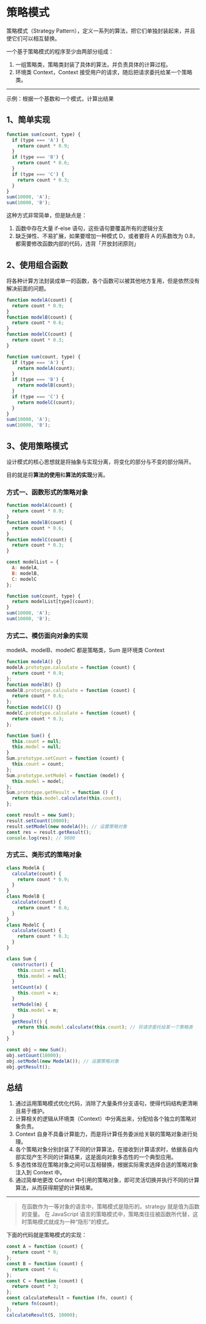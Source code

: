 # 策略模式

策略模式（Strategy Pattern），定义一系列的算法，把它们单独封装起来，并且使它们可以相互替换。

一个基于策略模式的程序至少由两部分组成：

1. 一组策略类，策略类封装了具体的算法，并负责具体的计算过程。
2. 环境类 Context，Context 接受用户的请求，随后把请求委托给某一个策略类。

---

示例：根据一个基数和一个模式，计算出结果

## 1、简单实现

```js
function sum(count, type) {
  if (type === 'A') {
    return count * 0.9;
  }
  if (type === 'B') {
    return count * 0.6;
  }
  if (type === 'C') {
    return count * 0.3;
  }
}
sum(10000, 'A');
sum(10000, 'B');
```

这种方式非常简单，但是缺点是：

1. 函数中存在大量 if-else 语句，这些语句要覆盖所有的逻辑分支
2. 缺乏弹性、不易扩展，如果要增加一种模式 D，或者要将 A 的系数改为 0.8，都需要修改函数内部的代码，违背「开放封闭原则」

## 2、使用组合函数

将各种计算方法封装成单一的函数，各个函数可以被其他地方复用，但是依然没有解决前面的问题。

```js
function modelA(count) {
  return count * 0.9;
}
function modelB(count) {
  return count * 0.6;
}
function modelC(count) {
  return count * 0.3;
}

function sum(count, type) {
  if (type === 'A') {
    return modelA(count);
  }
  if (type === 'B') {
    return modelB(count);
  }
  if (type === 'C') {
    return modelC(count);
  }
}
sum(10000, 'A');
sum(10000, 'B');
```

## 3、使用策略模式

设计模式的核心思想就是将抽象与实现分离，将变化的部分与不变的部分隔开。

目的就是将**算法的使用**和**算法的实现**分离。

### 方式一、函数形式的策略对象

```js
function modelA(count) {
  return count * 0.9;
}
function modelB(count) {
  return count * 0.6;
}
function modelC(count) {
  return count * 0.3;
}

const modelList = {
  A: modelA,
  B: modelB,
  C: modelC
};

function sum(count, type) {
  return modelList[type](count);
}
sum(10000, 'A');
sum(10000, 'B');
```

### 方式二、模仿面向对象的实现

modelA、modelB、modelC 都是策略类，Sum 是环境类 Context

```js
function modelA() {}
modelA.prototype.calculate = function (count) {
  return count * 0.9;
};
function modelB() {}
modelB.prototype.calculate = function (count) {
  return count * 0.6;
};
function modelC() {}
modelC.prototype.calculate = function (count) {
  return count * 0.3;
};

function Sum() {
  this.count = null;
  this.model = null;
}
Sum.prototype.setCount = function (count) {
  this.count = count;
};
Sum.prototype.setModel = function (model) {
  this.model = model;
};
Sum.prototype.getResult = function () {
  return this.model.calculate(this.count);
};

const result = new Sum();
result.setCount(10000);
result.setModel(new modelA()); // 设置策略对象
const res = result.getResult();
console.log(res); // 9000
```

### 方式三、类形式的策略对象

```js
class ModelA {
  calculate(count) {
    return count * 0.9;
  }
}
class ModelB {
  calculate(count) {
    return count * 0.6;
  }
}
class ModelC {
  calculate(count) {
    return count * 0.3;
  }
}

class Sum {
  constructor() {
    this.count = null;
    this.model = null;
  }
  setCount(x) {
    this.count = x;
  }
  setModel(m) {
    this.model = m;
  }
  getResult() {
    return this.model.calculate(this.count); // 将请求委托给某一个策略类
  }
}

const obj = new Sum();
obj.setCount(10000);
obj.setModel(new ModelA()); // 设置策略对象
obj.getResult();
```

## 总结

1. 通过运用策略模式优化代码，消除了大量条件分支语句，使得代码结构更清晰且易于维护。
2. 计算相关的逻辑从环境类（Context）中分离出来，分配给各个独立的策略对象负责。
3. Context 自身不具备计算能力，而是将计算任务委派给关联的策略对象进行处理。
4. 各个策略对象分别封装了不同的计算算法，在接收到计算请求时，依据各自内部实现产生不同的计算结果，这是面向对象多态性的一个典型应用。
5. 多态性体现在策略对象之间可以互相替换，根据实际需求选择合适的策略对象注入到 Context 中。
6. 通过简单地更改 Context 中引用的策略对象，即可灵活切换并执行不同的计算算法，从而获得期望的计算结果。

---

> 在函数作为一等对象的语言中，策略模式是隐形的。strategy 就是值为函数的变量。
> 在 JavaScript 语言的策略模式中，策略类往往被函数所代替，这时策略模式就成为一种“隐形”的模式。

下面的代码就是策略模式的实现：

```js
const A = function (count) {
  return count * 9;
};
const B = function (count) {
  return count * 6;
};
const C = function (count) {
  return count * 3;
};
const calculateResult = function (fn, count) {
  return fn(count);
};
calculateResult(S, 10000);
```
